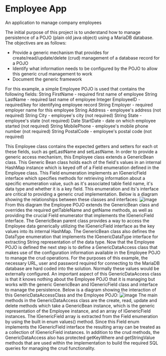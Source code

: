 # Employee App

An application to manage company employees

The initial purpose of this project is to understand how to manage persistence of a POJO (plain old java object) using a MariaDB database. The objectives are as follows:
* Provide a generic mechanism that provides for create/read/update/delete (crud) management of a database record for a POJO
* Identify what information needs to be configured by the POJO to allow this generic crud management to work
* Document the generic framework

For this example, a simple Employee POJO is used that contains the following fields:
  String FirstName - required first name of employee
  String LastName - required last name of employee
  Integer EmployeeID - required/key for identifying employee record
  String Employer - required employer name for this employee
  String Address - employee's address (not required)
  String City - employee's city (not required)
  String State - employee's state (not required)
  Date StartDate - date on which employee started (not required)
  String MobilePhone - employee's mobile phone number (not required)
  String PostalCode - employee's postal code (not required)

This Employee class contains the expected getters and setters for each ot these fields, such as getLastName and setLastName.  In order to provide a generic access mechanism, this Employee class extends a GenericBean class.  This Generic Bean class holds each of the field's values in an internal HashMap instance which is keyed off of a Field enumeration defined in the Employee class.  This Field enumeration implements an IGenericField interface which specifies methods for retrieving information about a specific enumeration value, such as it's associated table field name, it's data type and whether it is a key field.  This enumeration and its's interface are critical to providing a generic crud implementation. Below is a diagram showing the relationships between these classes and interfaces:
![image](https://github.com/Brian-Wintz/employee_app/assets/133924124/f75eb77d-b3eb-4706-be99-435af5b1b012)
From this diagram the Employee POJO extends the GenericBean class and overrides the required getTableName and getName methods, as well as providing the crucial Field enumerator that implements the IGenericField interface.  The GenericBean parent class provides a way to access the Employee data generically utilizing the IGenericField interface as the key values into its internal HashMap.  The GenericBean class also defines the DataType enumeration that implements the IGenericDataType interface for extracting String representation of the data type.
Now that the Employee POJO is defined the next step is to define a GenericDataAccess class that makes use of the configuration information available in the Employee POJO to manage the crud operations.  For the purposes of this example, the necessary URL, user and password required for connecting to the MariaDB database are hard coded into the solution.  Normally these values would be externally configured.  An important aspect of this GenericDataAccess class is that it knows nothing about the Employee POJO that it is managing but works with the generic GenericBean and IGenericField class and interface to manage the persistence.  Below is a diagram showing the interaction of this GenericDataAccessClass and the Employee POJO:
![image](https://github.com/Brian-Wintz/employee_app/assets/133924124/64f9d89b-bb78-48e5-ba2f-707bfe0ca30f)
The main methods in the GenericDataAccess class are the create, read, update and delete methods which take a GenericBean instance, which is the generic representation of the Employee instance, and an array of IGenericField instances.  The IGenericField array is extracted from the Field enumeration by using the built in enum values() method.  Since this Field enum implements the IGenericField interface the resulting array can be treated as a collection of IGenericField instances.  In addition to the crud methods, the GenericDataAccess also has protected getKeyWhere and getStringValue methods that are used within the implementation to build the required SQL queries for managing the crud functionality.
